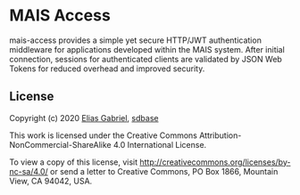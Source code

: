 # MAIS Access

mais-access provides a simple yet secure HTTP/JWT authentication middleware for applications developed within the MAIS system. After initial connection, sessions for authenticated clients are validated by JSON Web Tokens for reduced overhead and improved security.

## License

Copyright (c) 2020 [Elias Gabriel](https://eliasfgabriel.com/), [sdbase](http://sdbase.com/)

This work is licensed under the Creative Commons Attribution-NonCommercial-ShareAlike 4.0 International License.

To view a copy of this license, visit <http://creativecommons.org/licenses/by-nc-sa/4.0/> or send a letter to Creative Commons, PO Box 1866, Mountain View, CA 94042, USA.
